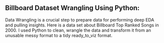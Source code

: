 ## Billboard Dataset Wrangling Using Python:

Data Wrangling is a crucial step to prepare data for performing deep EDA and pulling insights. Here is a data set about Billboard Top Ranked Songs in 2000. I used Python to clean, wrangle the data and transform it from an unusable messy format to a tidy ready_to_viz format.
